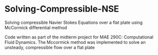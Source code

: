 # Solving-Compressible-NSE
Solving compressible Navier Stokes Equations over a flat plate using McCormick differential method


Code written as part of the midterm project for MAE 290C: Computational Fluid Dynamics. The Mccormick method was implemented to solve an unsteady, compressible flow over a flat plate
